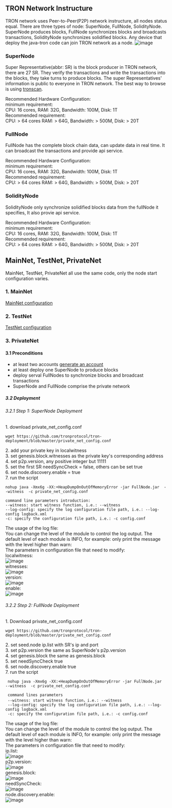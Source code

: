 
## TRON Network Instructure

TRON network uses Peer-to-Peer(P2P) network instructure, all nodes status equal. There are three types of node: SuperNode, FullNode, SolidityNode. SuperNode produces blocks, FullNode synchronizes blocks and broadcasts transactions, SolidityNode synchronizes solidified blocks. Any device that deploy the java-tron code can join TRON network as a node.
![image](https://raw.githubusercontent.com/tronprotocol/documentation-EN/master/imags/network.png)


<h3>SuperNode</h3>

Super Representative(abbr: SR) is the block producer in TRON network, there are 27 SR. They verify the transactions and write the transactions into the blocks, they take turns to produce blocks. The super Representatives' information is public to everyone in TRON network. The best way to browse is using [tronscan](https://tronscan.org/#/representatives).

Recommended Hardware Configuration:  
minimum requirement:  
CPU: 16 cores, RAM: 32G, Bandwidth: 100M, Disk: 1T  
Recommended requirement:  
CPU: > 64 cores RAM: > 64G, Bandwidth: > 500M, Disk: > 20T

<h3>FullNode</h3> 

FullNode has the complete block chain data, can update data in real time. It can broadcast the transactions and provide api service.

Recommended Hardware Configuration:  
minimum requirement:     
CPU: 16 cores, RAM: 32G, Bandwidth: 100M, Disk: 1T   
Recommended requirement:  
CPU: > 64 cores RAM: > 64G, Bandwidth: > 500M, Disk: > 20T

<h3>SolidityNode</h3>

SolidityNode only synchronize solidified blocks data from the fullNode it specifies, It also provie api service.  

Recommended Hardware Configuration:  
minimum requirement:    
CPU: 16 cores, RAM: 32G, Bandwidth: 100M, Disk: 1T   
Recommended requirement:  
CPU: > 64 cores RAM: > 64G, Bandwidth: > 500M, Disk: > 20T


## MainNet, TestNet, PrivateNet

MainNet, TestNet, PrivateNet all use the same code, only the node start configuration varies.  

<h3>1. MainNet </h3>

[MainNet configuration](https://github.com/tronprotocol/tron-deployment/blob/master/main_net_config.conf)  

<h3>2. TestNet </h3>

[TestNet configuration](https://github.com/tronprotocol/tron-deployment/blob/master/test_net_config.conf)  

<h3>3. PrivateNet </h3>

<h4>3.1 Preconditions </h4>

- at least two accounts [generate an account](https://tronscan.org/#/wallet/new)  
- at least deploy one SuperNode to produce blocks  
- deploy serval FullNodes to synchronize blocks and broadcast transactions  
- SuperNode and FullNode comprise the private network  

<h5>3.2 Deployment </h5>

<h6>3.2.1 Step 1: SuperNode Deployment </h6>

 1.&nbsp;download private_net_config.conf  

```text
wget https://github.com/tronprotocol/tron-deployment/blob/master/private_net_config.conf
```
 2.&nbsp;add your private key in localwitness  
 3.&nbsp;set genesis.block.witnesses as the private key's corresponding address  
 4.&nbsp;set p2p.version, any positive integer but 11111  
 5.&nbsp;set the first SR needSyncCheck = false, others can be set true  
 6.&nbsp;set node.discovery.enable = true  
 7.&nbsp;run the script  

```text
nohup java -Xmx6g -XX:+HeapDumpOnOutOfMemoryError -jar FullNode.jar  --witness  -c private_net_config.conf

command line parameters introduction:  
--witness: start witness function, i.e.: --witness  
--log-config: specify the log configuration file path, i.e.: --log-config logback.xml  
-c: specify the configuration file path, i.e.: -c config.conf 
```
 
 The usage of the log file:  
 You can change the level of the module to control the log output. The default level of each module is INFO, for example: only print the message with the level higher than warn:  
 <logger name="net" level="WARN"/>
 The parameters in configuration file that need to modify:  
 localwitness:  
 ![image](https://raw.githubusercontent.com/tronprotocol/documentation-EN/master/imags/localwitness.jpg)  
 witnesses:  
 ![image](https://raw.githubusercontent.com/tronprotocol/documentation-EN/master/imags/witness.png)  
 version:  
 ![image](https://raw.githubusercontent.com/tronprotocol/documentation-EN/master/imags/p2p_version.png)  
 enable:  
 ![image](https://raw.githubusercontent.com/tronprotocol/documentation-EN/master/imags/discovery_enable.png)  


<h6>3.2.2 Step 2: FullNode Deployment </h6>
 1.&nbsp;Download private_net_config.conf  

```text
wget https://github.com/tronprotocol/tron-deployment/blob/master/private_net_config.conf 
```
 2.&nbsp;set seed.node ip.list with SR's ip and port  
 3.&nbsp;set p2p.version the same as SuperNode's p2p.version   
 4.&nbsp;set genesis.block the same as genesis.block  
 5.&nbsp;set needSyncCheck true   
 6.&nbsp;set node.discovery.enable true   
 7.&nbsp;run the script  

```text
 nohup java -Xmx6g -XX:+HeapDumpOnOutOfMemoryError -jar FullNode.jar  --witness  -c private_net_config.conf

 command lines parameters  
 --witness: start witness function，i.e.: --witness  
 --log-config: specify the log configuration file path, i.e.: --log-config logback.xml  
 -c: specify the configuration file path, i.e.: -c config.conf
```

 The usage of the log file:  
 You can change the level of the module to control the log output. The default level of each module is INFO, for example: only print the message with the level higher than warn:  
 <logger name="net" level="WARN"/>
 The parameters in configuration file that need to modify:    
 ip.list:  
 ![image](https://raw.githubusercontent.com/tronprotocol/documentation-EN/master/imags/ip_list.png)  
 p2p.version:  
 ![image](https://raw.githubusercontent.com/tronprotocol/documentation-EN/master/imags/p2p_version.png)  
 genesis.block:  
 ![image](https://raw.githubusercontent.com/tronprotocol/documentation-EN/master/imags/genesis_block.png)  
 needSyncCheck:  
 ![image](https://raw.githubusercontent.com/tronprotocol/documentation-EN/master/imags/need_sync_check.png)  
 node.discovery.enable:  
 ![image](https://raw.githubusercontent.com/tronprotocol/documentation-EN/master/imags/discovery_enable.png)  
 


